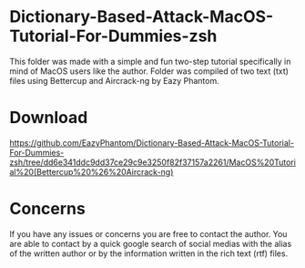# Dictionary-Based-Attack-MacOS-Tutorial-For-Dummies-zsh
This folder was made with a simple and fun two-step tutorial specifically in mind of MacOS users like the author. Folder was compiled of two text (txt) files using Bettercup and Aircrack-ng by Eazy Phantom.

# Download
https://github.com/EazyPhantom/Dictionary-Based-Attack-MacOS-Tutorial-For-Dummies-zsh/tree/dd6e341ddc9dd37ce29c9e3250f82f37157a2261/MacOS%20Tutorial%20(Bettercup%20%26%20Aircrack-ng)

# Concerns
If you have any issues or concerns you are free to contact the author. You are able to contact by a quick google search of social medias with the alias of the written author or by the information written in the rich text (rtf) files.
